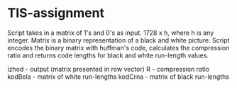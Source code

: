 # TIS-assignment
Script takes in a matrix of 1's and 0's as input.
1728 x h, where h is any integer. Matrix is a binary representation of a black and white picture.
Script encodes the binary matrix with huffman's code, calculates the compression ratio and returns
code lengths for black and white run-length values.

izhod - output (matrix presented in row vector)
R - compression ratio
kodBela - matrix of white run-lengths
kodCrna - matrix of black run-lengths
